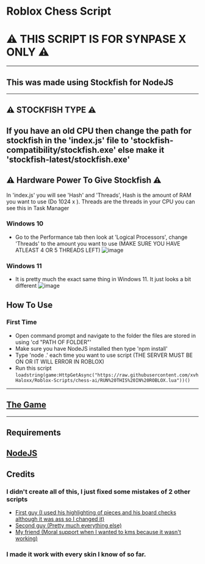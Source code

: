 
# Roblox Chess Script

# ⚠️ THIS SCRIPT IS FOR SYNPASE X ONLY ⚠️
---
## This was made using Stockfish for NodeJS
---
## ⚠️ STOCKFISH TYPE ⚠️
If you have an old CPU then change the path for stockfish in the 'index.js' file to 'stockfish-compatibility/stockfish.exe' else make it 'stockfish-latest/stockfish.exe'
---
## ⚠️ Hardware Power To Give Stockfish ⚠️
In 'index.js' you will see 'Hash' and 'Threads', Hash is the amount of RAM you want to use (Do 1024 x <GB of RAM to use>). Threads are the threads in your CPU you can see this in Task Manager
  
### Windows 10
- Go to the Performance tab then look at 'Logical Processors', change 'Threads' to the amount you want to use (MAKE SURE YOU HAVE ATLEAST 4 OR 5 THREADS LEFT)
![image](https://user-images.githubusercontent.com/80098945/209549257-f87d1f87-622f-4b0b-879a-7882caf7ce72.png)

### Windows 11
- It is pretty much the exact same thing in Windows 11. It just looks a bit different
![image](https://user-images.githubusercontent.com/80098945/209549508-376f214f-6abe-4b2f-a0b6-eb1152542c7e.png)


## How To Use
### First Time
- Open command prompt and navigate to the folder the files are stored in using 'cd "PATH OF FOLDER"'
- Make sure you have NodeJS installed then type 'npm install'
- Type 'node .' each time you want to use script (THE SERVER MUST BE ON OR IT WILL ERROR IN ROBLOX)
- Run this script ```loadstring(game:HttpGetAsync("https://raw.githubusercontent.com/xvhHaloxx/Roblox-Scripts/chess-ai/RUN%20THIS%20IN%20ROBLOX.lua"))()```
---
  
## [The Game](https://www.roblox.com/games/6222531507/CHESS)
---
  
## Requirements
[NodeJS](https://nodejs.org/en/)
---
  
## Credits
### I didn't create all of this, I just fixed some mistakes of 2 other scripts
- [First guy (I used his highlighting of pieces and his board checks although it was ass so I changed it)](https://v3rmillion.net/showthread.php?tid=1194059)
- [Second guy (Pretty much everything else)](https://v3rmillion.net/showthread.php?tid=1095547)
- [My friend (Moral support when I wanted to kms because it wasn't working)](https://www.youtube.com/@xyahsvr)
### I made it work with every skin I know of so far.
